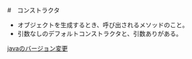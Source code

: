 #　コンストラクタ
- オブジェクトを生成するとき、呼び出されるメソッドのこと。
- 引数なしのデフォルトコンストラクタと、引数ありがある。

[javaのバージョン変更](https://qiita.com/hukuryo/items/f496098d620725230a84)

